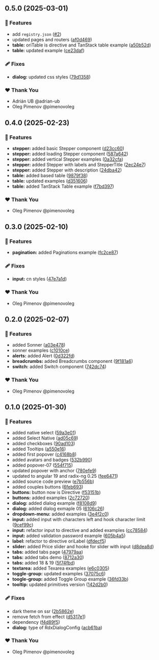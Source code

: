 ## 0.5.0 (2025-03-01)

### 🚀 Features

- add `registry.json` ([#2](https://github.com/radix-ng/origin-ui/pull/2))
- updated pages and routers ([af0d469](https://github.com/radix-ng/origin-ui/commit/af0d469))
- **table:** oriTable is directive and TanStack table example ([a50b52d](https://github.com/radix-ng/origin-ui/commit/a50b52d))
- **table:** updated example ([ce23daf](https://github.com/radix-ng/origin-ui/commit/ce23daf))

### 🩹 Fixes

- **dialog:** updated css styles ([79d1358](https://github.com/radix-ng/origin-ui/commit/79d1358))

### ❤️ Thank You

- Adrián UB @adrian-ub
- Oleg Pimenov @pimenovoleg

## 0.4.0 (2025-02-23)

### 🚀 Features

- **stepper:** added basic Stepper component ([d23cc60](https://github.com/radix-ng/origin-ui/commit/d23cc60))
- **stepper:** added loading Stepper component ([587a642](https://github.com/radix-ng/origin-ui/commit/587a642))
- **stepper:** added vertical Stepper examples ([0a32cfa](https://github.com/radix-ng/origin-ui/commit/0a32cfa))
- **stepper:** added Stepper with labels and StepperTitle ([2ec24e7](https://github.com/radix-ng/origin-ui/commit/2ec24e7))
- **stepper:** added Stepper with description ([24dba42](https://github.com/radix-ng/origin-ui/commit/24dba42))
- **table:** added based table ([9879f38](https://github.com/radix-ng/origin-ui/commit/9879f38))
- **table:** updated examples ([d351606](https://github.com/radix-ng/origin-ui/commit/d351606))
- **table:** added TanStack Table example ([f7bd397](https://github.com/radix-ng/origin-ui/commit/f7bd397))

### ❤️ Thank You

- Oleg Pimenov @pimenovoleg

## 0.3.0 (2025-02-10)

### 🚀 Features

- **pagination:** added Paginations example ([fc2ce87](https://github.com/radix-ng/origin-ui/commit/fc2ce87))

### 🩹 Fixes

- **input:** cn styles ([47e7a1d](https://github.com/radix-ng/origin-ui/commit/47e7a1d))

### ❤️ Thank You

- Oleg Pimenov @pimenovoleg

## 0.2.0 (2025-02-07)

### 🚀 Features

- added Sonner ([a03e478](https://github.com/radix-ng/origin-ui/commit/a03e478))
- sonner examples ([c1010ce](https://github.com/radix-ng/origin-ui/commit/c1010ce))
- **alerts:** added Alert ([0d322fd](https://github.com/radix-ng/origin-ui/commit/0d322fd))
- **breadcrumbs:** added Breadcrumbs component ([9f181a6](https://github.com/radix-ng/origin-ui/commit/9f181a6))
- **switch:** added Switch component ([742dc74](https://github.com/radix-ng/origin-ui/commit/742dc74))

### ❤️ Thank You

- Oleg Pimenov @pimenovoleg

## 0.1.0 (2025-01-30)

### 🚀 Features

- added native select ([59a3e01](https://github.com/radix-ng/origin-ui/commit/59a3e01))
- added Select Native ([ad05c69](https://github.com/radix-ng/origin-ui/commit/ad05c69))
- added checkboxes ([90ad103](https://github.com/radix-ng/origin-ui/commit/90ad103))
- added Tooltips ([a550e16](https://github.com/radix-ng/origin-ui/commit/a550e16))
- added first popover ([c4168b8](https://github.com/radix-ng/origin-ui/commit/c4168b8))
- added avatars and badges ([532b990](https://github.com/radix-ng/origin-ui/commit/532b990))
- added popover-07 ([554f715](https://github.com/radix-ng/origin-ui/commit/554f715))
- updated popover with anchor ([780efe9](https://github.com/radix-ng/origin-ui/commit/780efe9))
- updated to angular 19 and radix-ng 0.25 ([fee6471](https://github.com/radix-ng/origin-ui/commit/fee6471))
- added source code preview ([e7b556b](https://github.com/radix-ng/origin-ui/commit/e7b556b))
- added couples buttons ([6feb693](https://github.com/radix-ng/origin-ui/commit/6feb693))
- **buttons:** button now is Directive ([f53151b](https://github.com/radix-ng/origin-ui/commit/f53151b))
- **buttons:** added examples ([2c72720](https://github.com/radix-ng/origin-ui/commit/2c72720))
- **dialog:** added dialog example ([f8108d9](https://github.com/radix-ng/origin-ui/commit/f8108d9))
- **dialog:** added dialog exmaple 05 ([6106c26](https://github.com/radix-ng/origin-ui/commit/6106c26))
- **dropdown-menu:** added examples ([3e4f2c0](https://github.com/radix-ng/origin-ui/commit/3e4f2c0))
- **input:** added input with characters left and hook character limit ([9cef99c](https://github.com/radix-ng/origin-ui/commit/9cef99c))
- **input:** refactor input to directive and added examples ([cc78584](https://github.com/radix-ng/origin-ui/commit/cc78584))
- **input:** added validation password example ([605b4a5](https://github.com/radix-ng/origin-ui/commit/605b4a5))
- **label:** refactor to directive oriLabel ([dfdecf5](https://github.com/radix-ng/origin-ui/commit/dfdecf5))
- **slider:** added Price slider and hooke for slider with input ([d8dea8d](https://github.com/radix-ng/origin-ui/commit/d8dea8d))
- **tabs:** added tabs page ([47979aa](https://github.com/radix-ng/origin-ui/commit/47979aa))
- **tabs:** added tabs demo ([8712a30](https://github.com/radix-ng/origin-ui/commit/8712a30))
- **tabs:** added 18 & 19 ([5f74fbd](https://github.com/radix-ng/origin-ui/commit/5f74fbd))
- **textarea:** added Texarea examples ([e6c0305](https://github.com/radix-ng/origin-ui/commit/e6c0305))
- **toggle-group:** updated examples ([37075c6](https://github.com/radix-ng/origin-ui/commit/37075c6))
- **toogle-group:** added Toggle Group example ([36fd33b](https://github.com/radix-ng/origin-ui/commit/36fd33b))
- **tooltip:** updated primitives version ([142d2b0](https://github.com/radix-ng/origin-ui/commit/142d2b0))

### 🩹 Fixes

- dark theme on ssr ([2b5862e](https://github.com/radix-ng/origin-ui/commit/2b5862e))
- remove fetch from effect ([d5317e1](https://github.com/radix-ng/origin-ui/commit/d5317e1))
- dependency ([f4d89f5](https://github.com/radix-ng/origin-ui/commit/f4d89f5))
- **dialog:** type of RdxDialogConfig ([acb61ba](https://github.com/radix-ng/origin-ui/commit/acb61ba))

### ❤️ Thank You

- Oleg Pimenov @pimenovoleg